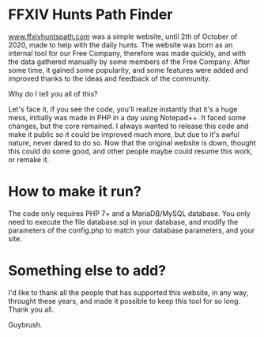 # FFXIV Hunts Path Finder

www.ffxivhuntspath.com was a simple website, until 2th of October of 2020, made to help with the daily hunts. The website was born as an internal tool for our Free Company, therefore was made quickly, and with the data gathered manually by some members of the Free Company. After some time, it gained some popularity, and some features were added and improved thanks to the ideas and feedback of the community.

Why do I tell you all of this?

Let's face it, if you see the code, you'll realize instantly that it's a huge mess, initially was made in PHP in a day using Notepad++. It faced some changes, but the core remained. I always wanted to release this code and make it public so it could be improved much more, but due to it's awful nature, never dared to do so. Now that the original website is down, thought this could do some good, and other people maybe could resume this work, or remake it.

# How to make it run?

The code only requires PHP 7+ and a MariaDB/MySQL database. You only need to execute the file database.sql in your database, and modify the parameters of the config.php to match your database parameters, and your site.

# Something else to add?

I'd like to thank all the people that has supported this website, in any way, throught these years, and made it possible to keep this tool for so long. Thank you all.

Guybrush.